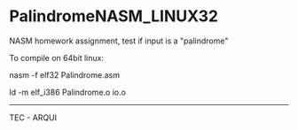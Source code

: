 # PalindromeNASM_LINUX32
NASM homework assignment, test if input is a "palindrome"

To compile on 64bit linux:

nasm -f elf32 Palindrome.asm

ld -m elf_i386 Palindrome.o io.o

----
TEC - ARQUI
